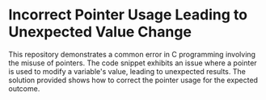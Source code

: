 # Incorrect Pointer Usage Leading to Unexpected Value Change

This repository demonstrates a common error in C programming involving the misuse of pointers. The code snippet exhibits an issue where a pointer is used to modify a variable's value, leading to unexpected results. The solution provided shows how to correct the pointer usage for the expected outcome.
